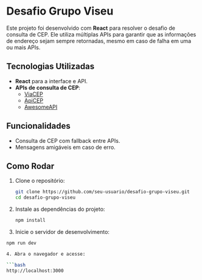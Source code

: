 # Desafio Grupo Viseu

Este projeto foi desenvolvido com **React** para resolver o desafio de consulta de CEP. Ele utiliza múltiplas APIs para garantir que as informações de endereço sejam sempre retornadas, mesmo em caso de falha em uma ou mais APIs.

## Tecnologias Utilizadas

- **React** para a interface e API.
- **APIs de consulta de CEP**:
  - [ViaCEP](https://viacep.com.br/)
  - [ApiCEP](https://apicep.com/api-de-consulta/)
  - [AwesomeAPI](https://docs.awesomeapi.com.br/api-cep)

## Funcionalidades

- Consulta de CEP com fallback entre APIs.
- Mensagens amigáveis em caso de erro.

## Como Rodar

1. Clone o repositório:

   ```bash
   git clone https://github.com/seu-usuario/desafio-grupo-viseu.git
   cd desafio-grupo-viseu

2. Instale as dependências do projeto:

   ```bash
   npm install

3. Inicie o servidor de desenvolvimento:

  ```bash
  npm run dev

4. Abra o navegador e acesse:

  ```bash
  http://localhost:3000

